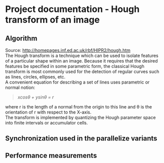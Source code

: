 # Project documentation - Hough transform of an image

## Algorithm
Source: http://homepages.inf.ed.ac.uk/rbf/HIPR2/hough.htm <br>
The Hough transform is a technique which can be used to isolate features of a particular shape within an image. Because it requires that the desired features be specified in some parametric form, the classical Hough transform is most commonly used for the detection of regular curves such as lines, circles, ellipses, etc. <br>
A convenient equation for describing a set of lines uses parametric or normal notion:
> *xcos&theta; + ysin&theta; = r*

where r is the length of a normal from the origin to this line and &theta; is the orientation of r with respect to the X-axis.<br>
The transform is implemented by quantizing the Hough parameter space into finite intervals or accumulator cells.

## Synchronization used in the parallelize variants

## Performance measurements

